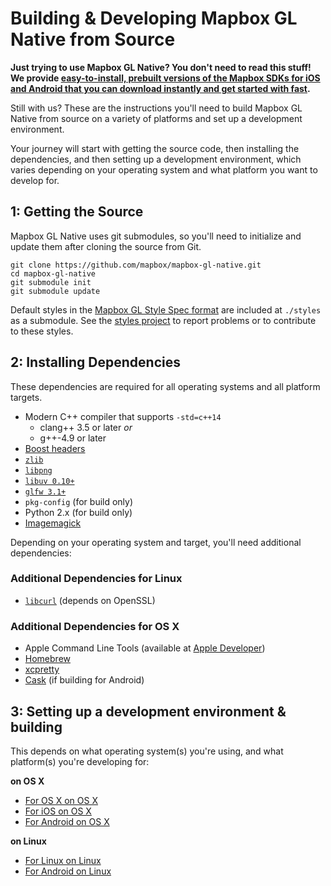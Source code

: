 # Building & Developing Mapbox GL Native from Source

**Just trying to use Mapbox GL Native? You don't need to read this stuff! We
provide [easy-to-install, prebuilt versions of the Mapbox SDKs for iOS and Android
that you can download instantly and get started with fast](https://www.mapbox.com/mobile/).**

Still with us? These are the instructions you'll need to build Mapbox GL Native
from source on a variety of platforms and set up a development environment.

Your journey will start with getting the source code, then installing the
dependencies, and then setting up a development environment, which varies
depending on your operating system and what platform you want to develop for.

## 1: Getting the Source

Mapbox GL Native uses git submodules, so you'll need to initialize and update
them after cloning the source from Git.

    git clone https://github.com/mapbox/mapbox-gl-native.git
    cd mapbox-gl-native
    git submodule init
    git submodule update

Default styles in the [Mapbox GL Style Spec format](https://github.com/mapbox/mapbox-gl-style-spec) are included at `./styles` as a submodule. See the [styles project](https://github.com/mapbox/mapbox-gl-styles) to report problems or to contribute to these styles.

## 2: Installing Dependencies

These dependencies are required for all operating systems and all platform
targets.

 - Modern C++ compiler that supports `-std=c++14`
   - clang++ 3.5 or later _or_
   - g++-4.9 or later
 - [Boost headers](http://boost.org/)
 - [`zlib`](http://www.zlib.net/)
 - [`libpng`](http://www.libpng.org/pub/png/libpng.html)
 - [`libuv 0.10+`](https://github.com/joyent/libuv)
 - [`glfw 3.1+`](http://www.glfw.org/)
 - `pkg-config` (for build only)
 - Python 2.x (for build only)
 - [Imagemagick](http://www.imagemagick.org/)

Depending on your operating system and target, you'll need additional
dependencies:

### Additional Dependencies for Linux

 - [`libcurl`](http://curl.haxx.se/libcurl/) (depends on OpenSSL)

### Additional Dependencies for OS X

 - Apple Command Line Tools (available at [Apple Developer](https://developer.apple.com/downloads))
 - [Homebrew](http://brew.sh)
 - [xcpretty](https://github.com/supermarin/xcpretty)
 - [Cask](http://caskroom.io/) (if building for Android)

## 3: Setting up a development environment & building

This depends on what operating system(s) you're using, and what platform(s) you're
developing for:

**on OS X**

* [For OS X on OS X](docs/DEVELOP_OSX.md)
* [For iOS on OS X](docs/DEVELOP_IOS_OSX.md)
* [For Android on OS X](docs/DEVELOP_ANDROID_OSX.md)

**on Linux**

* [For Linux on Linux](docs/DEVELOP_LINUX.md)
* [For Android on Linux](docs/DEVELOP_ANDROID_LINUX.md)
